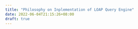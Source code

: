 ```yaml
---
title: "Philosophy on Inplementation of LOAP Query Engine"
date: 2022-06-04T21:15:26+08:00
draft: true
---
```

